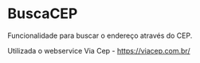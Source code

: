 # BuscaCEP
Funcionalidade para buscar o endereço através do CEP.

Utilizada o webservice Via Cep - https://viacep.com.br/
